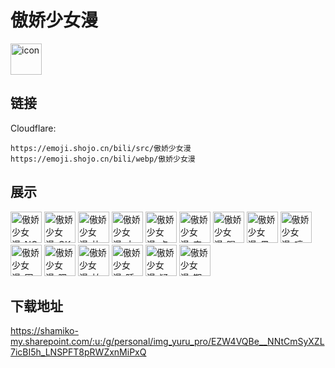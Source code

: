 # 傲娇少女漫
<img src="https://emoji.shojo.cn/bili/src/傲娇少女漫/icon.png" width="50" height="50" alt="icon">

## 链接
Cloudflare:
```
https://emoji.shojo.cn/bili/src/傲娇少女漫
https://emoji.shojo.cn/bili/webp/傲娇少女漫
```
## 展示
<img src="https://emoji.shojo.cn/bili/src/傲娇少女漫/傲娇少女漫-NO.png" width="50" height="50" alt="傲娇少女漫-NO">
<img src="https://emoji.shojo.cn/bili/src/傲娇少女漫/傲娇少女漫-OK.png" width="50" height="50" alt="傲娇少女漫-OK">
<img src="https://emoji.shojo.cn/bili/src/傲娇少女漫/傲娇少女漫-比心.png" width="50" height="50" alt="傲娇少女漫-比心">
<img src="https://emoji.shojo.cn/bili/src/傲娇少女漫/傲娇少女漫-大哭.png" width="50" height="50" alt="傲娇少女漫-大哭">
<img src="https://emoji.shojo.cn/bili/src/傲娇少女漫/傲娇少女漫-点赞.png" width="50" height="50" alt="傲娇少女漫-点赞">
<img src="https://emoji.shojo.cn/bili/src/傲娇少女漫/傲娇少女漫-害羞.png" width="50" height="50" alt="傲娇少女漫-害羞">
<img src="https://emoji.shojo.cn/bili/src/傲娇少女漫/傲娇少女漫-喝奶茶.png" width="50" height="50" alt="傲娇少女漫-喝奶茶">
<img src="https://emoji.shojo.cn/bili/src/傲娇少女漫/傲娇少女漫-黑化.png" width="50" height="50" alt="傲娇少女漫-黑化">
<img src="https://emoji.shojo.cn/bili/src/傲娇少女漫/傲娇少女漫-哼.png" width="50" height="50" alt="傲娇少女漫-哼">
<img src="https://emoji.shojo.cn/bili/src/傲娇少女漫/傲娇少女漫-困了.png" width="50" height="50" alt="傲娇少女漫-困了">
<img src="https://emoji.shojo.cn/bili/src/傲娇少女漫/傲娇少女漫-嗯嗯.png" width="50" height="50" alt="傲娇少女漫-嗯嗯">
<img src="https://emoji.shojo.cn/bili/src/傲娇少女漫/傲娇少女漫-拍下证据.png" width="50" height="50" alt="傲娇少女漫-拍下证据">
<img src="https://emoji.shojo.cn/bili/src/傲娇少女漫/傲娇少女漫-睡了.png" width="50" height="50" alt="傲娇少女漫-睡了">
<img src="https://emoji.shojo.cn/bili/src/傲娇少女漫/傲娇少女漫-疑问.png" width="50" height="50" alt="傲娇少女漫-疑问">
<img src="https://emoji.shojo.cn/bili/src/傲娇少女漫/傲娇少女漫-期待.png" width="50" height="50" alt="傲娇少女漫-期待">

## 下载地址

https://shamiko-my.sharepoint.com/:u:/g/personal/img_yuru_pro/EZW4VQBe__NNtCmSyXZL7icBI5h_LNSPFT8pRWZxnMiPxQ